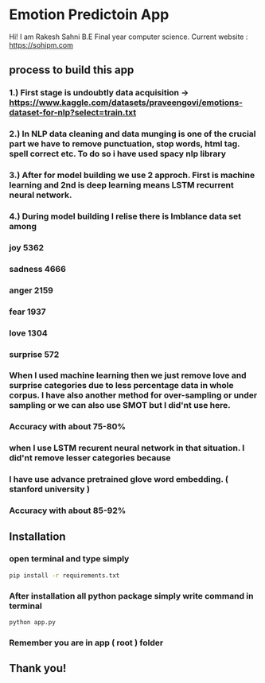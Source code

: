 # Emotion Predictoin App

Hi! I am Rakesh Sahni B.E Final year computer science.
Current website : https://sohipm.com

## process to build this app
### 1.) First stage is undoubtly data acquisition -> https://www.kaggle.com/datasets/praveengovi/emotions-dataset-for-nlp?select=train.txt

### 2.) In NLP data cleaning and data munging is one of the crucial part we have to remove punctuation, stop words, html tag. spell correct etc. To do so i have used spacy nlp library

### 3.) After for model building we use 2 approch. First is machine learning and 2nd is deep learning means LSTM recurrent neural network.

### 4.) During model building I relise there is Imblance data set among
### joy         5362
### sadness     4666
### anger       2159
### fear        1937
### love        1304
### surprise     572

### When I used machine learning then we just remove love and surprise categories due to less percentage data in whole corpus. I have also another method for over-sampling or under sampling or we can also use SMOT but I did'nt use here.
### Accuracy with about 75-80%

### when I use LSTM recurent neural network in that situation. I did'nt remove lesser categories because
### I have use advance pretrained glove word embedding. ( stanford university )
### Accuracy with about 85-92%

## Installation

### open terminal and type simply

```bash
pip install -r requirements.txt
```

### After installation all python package simply write command in terminal

```bash
python app.py
```
### Remember you are in app ( root ) folder

## Thank you!
